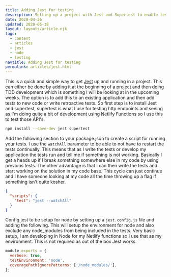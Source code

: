 ```yaml
---
title: Adding Jest for testing
description: Setting up a project with Jest and Supertest to enable testing in an application
date: 2020-04-26
updated: 2020-05-18
layout: layouts/article.njk
tags:
  - content
  - articles
  - jest
  - node
  - testing
navtitle: Adding Jest for testing
permalink: articles/jest.html
---
```

This is a quick and simple way to get [Jest](https://jestjs.io/) up and running in a project. This can either be done by adding it at the beginning of a project and then doing TDD development which is something I will be looking at in the upcoming weeks. The option is to add this to an existing application and then add tests to new code or write retroactive tests. So first step is to install Jest and supertest, supertest is what I use for testing http endpoints and seeing as I'm doing quite a bit of development using Netlify Functions so I use this to test those API's.

```bash
npm install --save-dev jest supertest
```

Add the following section to your package.json to create a script for running your tests. I use the `watchAll` parameter to be able to not have to restart the tests continually. This means that as I write the tests or develop my application the tests run and tell me if something is not working. Basically I get a heads up if I break something somewhere else in my code by using previous tests. The other advantage is that I can then write the tests and start working on the solution in my code base. This cycle can just continue and I have someone looking at my code all the time throwing up a flag if something isn't quite kosher.

```json
{
  "scripts": {
    "test": "jest --watchAll"
  }
}
```

Config jest to be setup for node by setting up a `jest.config.js` file and adding the following. This will setup the environment for node and also exclude any node_modules from being included in the tests. Very basic setup, I am developing in Node for my Netlify functions so I use that as my environment. This is not required as out of the box Jest works.

```js
module.exports = {
  verbose: true,
  testEnvironment: 'node',
  coveragePathIgnorePatterns: ['/node_modules/'],
};
```